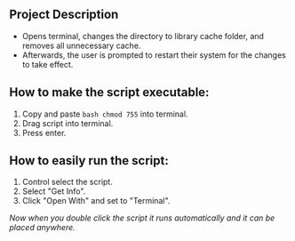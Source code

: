 ## Project Description

- Opens terminal, changes the directory to library cache folder, and removes all unnecessary cache.
- Afterwards, the user is prompted to restart their system for the changes to take effect.

## How to make the script executable:

1. Copy and paste `bash chmod 755` into terminal.
2. Drag script into terminal.
3. Press enter.

## How to easily run the script:

1. Control select the script.
2. Select "Get Info".
3. Click "Open With" and set to "Terminal".

<em>Now when you double click the script it runs automatically and it can be placed anywhere.</em>
